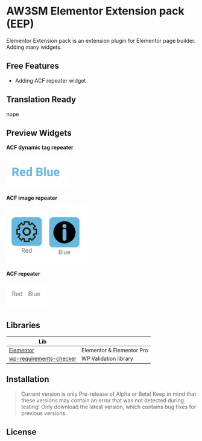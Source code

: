 # AW3SM Elementor Extension pack (EEP)

Elementor Extension pack is an extension plugin for Elementor page builder. Adding many widgets.

## Free Features

- Adding ACF repeater widget

## Translation Ready

nope

## Preview Widgets

**ACF dynamic tag repeater**

![](preview/widgets/acf-dynamic-tag-repeater.png)

**ACF image repeater**

![](preview/widgets/acf-image-repeater.png)

**ACF repeater**

![](preview/widgets/acf-repeater.png)

## Libraries

|Lib| |
|---|---|
| [Elementor](https://elementor.com) | Elementor & Elementor Pro |
| [wp-requirements-checker](https://github.com/JayJay666/wp-requirements-checker) | WP Validation library |

## Installation

> Current version is only Pre-release of Alpha or Beta!
> Keep in mind that these versions may contain an error that was not detected during testing!
> Only download the latest version, which contains bug fixes for previous versions.

## License
